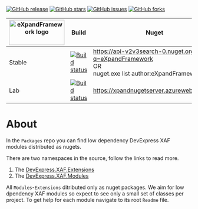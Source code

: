 [![GitHub release](https://img.shields.io/github/release/expandframework/Packages.svg)](https://github.com/eXpandFramework/Packages/releases/latest) 
[![GitHub stars](https://img.shields.io/github/stars/eXpandFramework/Packages.svg)](https://github.com/eXpandFramework/Packages/stargazers)
[![GitHub issues](https://img.shields.io/github/issues/eXpandFramework/Packages.svg)](https://github.com/eXpandFramework/eXpand/issues?utf8=%E2%9C%93&q=is%3Aissue+is%3Aopen+sort%3Aupdated-desc+label%3APackages)
[![GitHub forks](https://img.shields.io/github/forks/eXpandFramework/Packages.svg)](https://github.com/eXpandFramework/Packages/network)

| <img src="http://expandframework.com/images/site/logo.png" width=150 height=68 alt="eXpandFramework logo"/> | Build | Nuget
|----------|--------|--------
Stable|[![Build status](https://dev.azure.com/eXpandDevOps/eXpandFramework/_apis/build/status/eXpandFramework.Packages)](https://dev.azure.com/eXpandDevOps/eXpandFramework/_build/latest?definitionId=16)|https://api-v2v3search-0.nuget.org/query?q=eXpandFramework</br>OR</br>nuget.exe list author:eXpandFramework
Lab|[![Build status](https://dev.azure.com/eXpandDevOps/eXpandFramework/_apis/build/status/eXpandFramework-Lab)](https://dev.azure.com/eXpandDevOps/eXpandFramework/_build/latest?definitionId=11)|https://xpandnugetserver.azurewebsites.net

# About
In the `Packages` repo you can find low dependency DevExpress XAF modules distributed as nugets.

There are two namespaces in the source, follow the links to read more. 
1. The [DevExpress.XAF.Extensions](https://github.com/eXpandFramework/Packages/blob/master/src/Extensions/)
1. The [DevExpress.XAF.Modules](https://github.com/eXpandFramework/Packages/tree/master/src/Modules)

All `Modules`-`Extensions` ditributed only as nuget packages. We aim for low dpendency XAF modules so expect to see only a small set of classes per project. To get help for each module navigate to its root `Readme` file.
